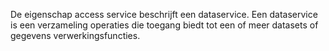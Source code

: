 De eigenschap access service beschrijft een dataservice. Een dataservice is een verzameling operaties die toegang biedt tot een of meer datasets of gegevens verwerkingsfuncties.
